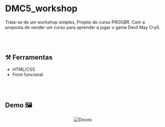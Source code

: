 # DMC5_workshop
Trata-se de um workshop simples, Projeto do curso PROGBR.  Com a proposta de vender um curso para aprender a jogar o game Devil May Cry5. 

<br><br>


## ⚒️ Ferramentas 

- HTML/CSS
- Form funcional



<br><br>

## Demo 🖼️

<div align="center" >

![Doces](https://media.giphy.com/media/ktcOgXuDFjWJVGRzzA/giphy.gif)

</div>
